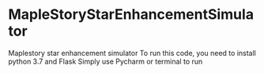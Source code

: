 # MapleStoryStarEnhancementSimulator
Maplestory star enhancement simulator 
To run this code, you need to install python 3.7 and Flask
    Simply use Pycharm or terminal to run
